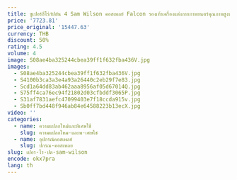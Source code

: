 ```yaml
---
title: ซูเปอร์ฮีโร่กัปตัน 4 Sam Wilson คอสเพลย์ Falcon รองเท้าเครื่องแต่งกายภาพยนตร์คุณภาพสูงบอดี้สูทปาร์ตี้ฮาโลวีน COMBAT Men ชุดใหม่
price: '7723.81'
price_original: '15447.63'
currency: THB
discount: 50%
rating: 4.5
volume: 4
image: S08ae4ba325244cbea39ff1f632fba436V.jpg
images:
  - S08ae4ba325244cbea39ff1f632fba436V.jpg
  - S4100b3ca3a3e4a93a26440c2eb29f7e83.jpg
  - Scd1a64dd83ab462aaa8956af05d67014Q.jpg
  - S75ff4ca76ec94f21802d03cfbddf3065P.jpg
  - S31af7831aefc47099403e7f18ccda915v.jpg
  - Sb0ff7bd448f946ab84e64588223b13ecX.jpg
video: ''
categories:
  - name: ความแปลกใหม่และพิเศษใช้
    slug: ความแปลกใหม-และพ-เศษใช
  - name: อุปกรณ์คอสเพลย์
    slug: ปกรณ-คอสเพลย
slug: เปอร-โร-ปต-sam-wilson
encode: okx7pra
lang: th
---
```

  